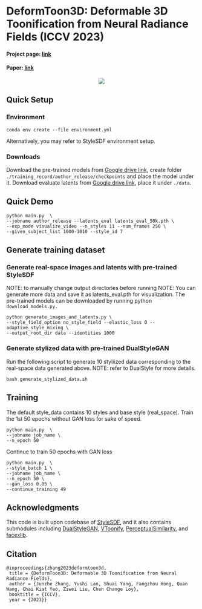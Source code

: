 # DeformToon3D: Deformable 3D Toonification from Neural Radiance Fields (ICCV 2023)

#### Project page: [link](https://www.mmlab-ntu.com/project/deformtoon3d/) 
#### Paper: [link](https://arxiv.org/abs/2309.04410)

<div align="center">
<img src=./assets/teaser.png>
</div>

## Quick Setup

### Environment
```
conda env create --file environment.yml
```
Alternatively, you may refer to StyleSDF environment setup.
### Downloads
Download the pre-trained models from [Google drive link](https://drive.google.com/file/d/1BtDRG5MEHSkCQXsPv1YHerxt1YJrNki3/view?usp=sharing), create folder ```./training_record/author_release/checkpoints``` and place the model under it.
Download evaluate latents from [Google drive link](https://drive.google.com/file/d/1BtGbzRirMZqyg0jeST1_Kdt_XBxW2CPY/view?usp=sharing), place it under ```./data```.


## Quick Demo
```
python main.py  \
--jobname author_release --latents_eval latents_eval_50k.pth \
--exp_mode visualize_video --n_styles 11 --num_frames 250 \
--given_subject_list 1000-1010 --style_id 7 
```

## Generate training dataset
### Generate real-space images and latents with pre-trained StyleSDF
NOTE: to manually change output directories before running
NOTE: You can generate more data and save it as latents_eval.pth for visualization.
The pre-trained models can be downloaded by running python ```download_models.py.```
```
python generate_images_and_latents.py \
--style_field_option no_style_field --elastic_loss 0 --adaptive_style_mixing \
--output_root_dir data --identities 1000 
```

### Generate stylized data with pre-trained DualStyleGAN
Run the following script to generate 10 styliized data corresponding to the real-space data generated above.
NOTE: refer to DualStyle for more details.
```
bash generate_stylized_data.sh
```

## Training
The default style_data contains 10 styles and base style (real_space).
Train the 1st 50 epochs without GAN loss for sake of speed.
```
python main.py  \
--jobname job_name \
--n_epoch 50
```
Continue to train 50 epochs with GAN loss
```
python main.py  \
--style_batch 1 \
--jobname job_name \
--n_epoch 50 \
--gan_loss 0.05 \
--continue_training 49
```

## Acknowledgments
This code is built upon codebase of [StyleSDF](https://github.com/royorel/StyleSDF), and it also contains submodules including [DualStyleGAN](https://github.com/williamyang1991/DualStyleGAN), [VToonify](https://github.com/williamyang1991/VToonify), [PerceptualSimilarity](https://github.com/shubhtuls/PerceptualSimilarity), and [facexlib](https://github.com/xinntao/facexlib).


## Citation
```
@inproceedings{zhang2023deformtoon3d,
 title = {DeformToon3D: Deformable 3D Toonification from Neural Radiance Fields},
 author = {Junzhe Zhang, Yushi Lan, Shuai Yang, Fangzhou Hong, Quan Wang, Chai Kiat Yeo, Ziwei Liu, Chen Change Loy},
 booktitle = {ICCV},
 year = {2023}}
```